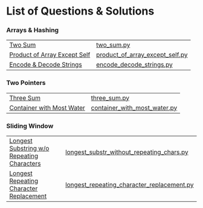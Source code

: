 # List of Questions & Solutions

### Arrays & Hashing
| | |
| --- | ----------- |
| [Two Sum](https://leetcode.com/problems/two-sum/) | [two_sum.py](Arrays%1&%1Hashing/two_sum.py) |
| [Product of Array Except Self](https://leetcode.com/problems/product-of-array-except-self/) | [product_of_array_except_self.py](Arrays%1&%1Hashing/product_of_array_except_self.py) |
| [Encode & Decode Strings](https://www.lintcode.com/problem/659/) | [encode_decode_strings.py](Arrays%1&%1Hashing/encode_decode_strings.py) |


### Two Pointers
| | |
| --- | ----------- |
| [Three Sum](https://leetcode.com/problems/three-sum/) | [three_sum.py](Two%1Pointers/three_sum.py) |
| [Container with Most Water](https://leetcode.com/problems/container-with-most-water/) | [container_with_most_water.py](Two%1Pointers/container_with_most_water.py) |

### Sliding Window
| | |
| --- | ----------- |
| [Longest Substring w/o Repeating Characters](https://leetcode.com/problems/longest-substring-without-repeating-characters/) | [longest_substr_without_repeating_chars.py](Sliding%1Window/longest_substr_without_repeating_chars.py) |
| [Longest Repeating Character Replacement](https://leetcode.com/problems/longest-repeating-character-replacement/) | [longest_repeating_character_replacement.py](Sliding%1Window/longest_repeating_character_replacement.py) |